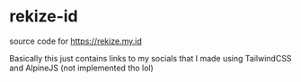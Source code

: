 # rekize-id

source code for <https://rekize.my.id>

Basically this just contains links to my socials that I made using TailwindCSS and AlpineJS (not implemented tho lol)
